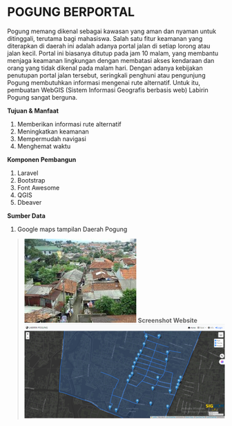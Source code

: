 # POGUNG BERPORTAL
Pogung memang dikenal sebagai kawasan yang aman dan nyaman untuk ditinggali, terutama bagi mahasiswa. Salah satu fitur keamanan yang diterapkan di daerah ini adalah adanya portal jalan di setiap lorong atau jalan kecil. Portal ini biasanya ditutup pada jam 10 malam, yang membantu menjaga keamanan lingkungan dengan membatasi akses kendaraan dan orang yang tidak dikenal pada malam hari. Dengan adanya kebijakan penutupan portal jalan tersebut, seringkali penghuni atau pengunjung Pogung membutuhkan informasi mengenai rute alternatif. Untuk itu, pembuatan WebGIS (Sistem Informasi Geografis berbasis web) Labirin Pogung sangat berguna.

**Tujuan & Manfaat**
1. Memberikan informasi rute alternatif
2. Meningkatkan keamanan
3. Mempermudah navigasi
4. Menghemat waktu

**Komponen Pembangun**  
1. Laravel
2. Bootstrap
3. Font Awesome
3. QGIS
4. Dbeaver

**Sumber Data**
1. Google maps tampilan Daerah Pogung

  

>![Halaman Utama](/pogung.jpeg)
>**Screenshot Website**
>![Peta Interaktif](/image-1.png)


